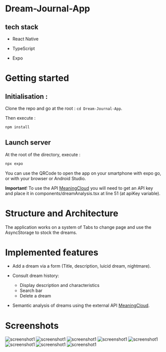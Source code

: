 # Dream-Journal-App



## tech stack

- React Native

- TypeScript

- Expo

  

# Getting started


## Initialisation :
Clone the repo and go at the root :  ```cd Dream-Journal-App```. 

Then execute :
  
```bash 
npm install 
``` 
## Launch server 

At the root of the directory, execute : 
```bash
npx expo 
```

You can use the QRCode to open the app on your smartphone with expo go, or with your browser or Android Studio.

**Important**! To use the API [MeaningCloud](https://www.meaningcloud.com/developer/apis) you will need to get an API key and place it in components/dreamAnalysis.tsx at line 51 (at apiKey variable).

# Structure and Architecture

The application works on a system of Tabs to change page and use the AsyncStorage to stock the dreams.


# Implemented features

- Add a dream via a form (Title, description, luicid dream, nightmare).

- Consult dream history:
	- Display description and characteristics
	- Search bar
	- Delete a dream

- Semantic analysis of dreams using the external API [MeaningCloud](https://www.meaningcloud.com/developer/apis).

# Screenshots

![screenshot1](./assets/images/screenshot1.png "")
![screenshot1](./assets/images/screenshot2.png "")
![screenshot1](./assets/images/screenshot3.png "")
![screenshot1](./assets/images/screenshot4.png "")
![screenshot1](./assets/images/screenshot5.png "")
![screenshot1](./assets/images/screenshot6.png "")
![screenshot1](./assets/images/screenshot7.png "")
![screenshot1](./assets/images/screenshot8.png "")